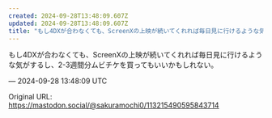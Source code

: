 ```yaml
---
created: 2024-09-28T13:48:09.607Z
updated: 2024-09-28T13:48:09.607Z
title: "もし4DXが合わなくても、ScreenXの上映が続いてくれれば毎日見に行けるような気がするし、2-3週間分ムビチケを買ってもいいかもしれない。[...]"
---
```


<p>もし4DXが合わなくても、ScreenXの上映が続いてくれれば毎日見に行けるような気がするし、2-3週間分ムビチケを買ってもいいかもしれない。</p>

&mdash; 2024-09-28 13:48:09 UTC

Original URL: https://mastodon.social/@sakuramochi0/113215490595843714
